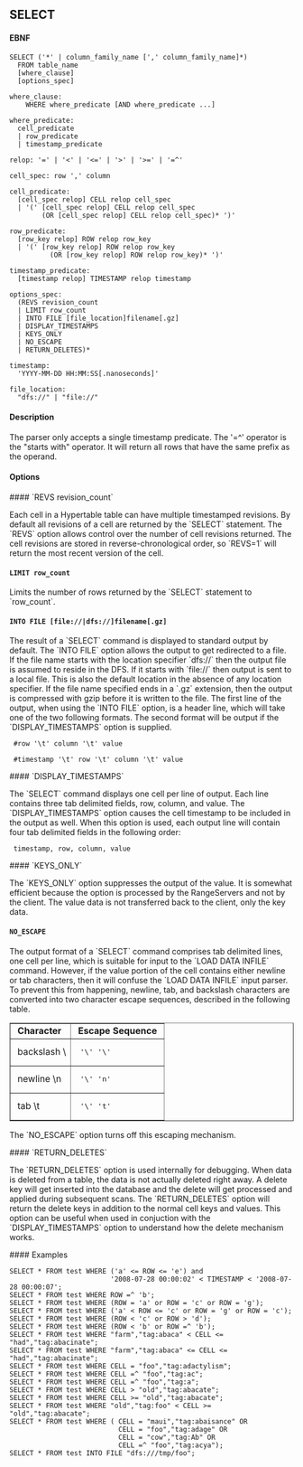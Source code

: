 SELECT
------
#### EBNF

    SELECT ('*' | column_family_name [',' column_family_name]*)
      FROM table_name
      [where_clause]
      [options_spec]

    where_clause:
        WHERE where_predicate [AND where_predicate ...]

    where_predicate:
      cell_predicate
      | row_predicate
      | timestamp_predicate

    relop: '=' | '<' | '<=' | '>' | '>=' | '=^'

    cell_spec: row ',' column

    cell_predicate:
      [cell_spec relop] CELL relop cell_spec
      | '(' [cell_spec relop] CELL relop cell_spec
            (OR [cell_spec relop] CELL relop cell_spec)* ')'

    row_predicate:
      [row_key relop] ROW relop row_key
      | '(' [row_key relop] ROW relop row_key
              (OR [row_key relop] ROW relop row_key)* ')'

    timestamp_predicate:
      [timestamp relop] TIMESTAMP relop timestamp

    options_spec:
      (REVS revision_count
      | LIMIT row_count
      | INTO FILE [file_location]filename[.gz]
      | DISPLAY_TIMESTAMPS
      | KEYS_ONLY
      | NO_ESCAPE
      | RETURN_DELETES)*

    timestamp:
      'YYYY-MM-DD HH:MM:SS[.nanoseconds]'
    
    file_location:
      "dfs://" | "file://"
 
#### Description
<p>
The parser only accepts a single timestamp predicate.  The '=^' operator is the
"starts with" operator.  It will return all rows that have the same prefix as
the operand.

#### Options
<p>
#### `REVS revision_count`
<p>
Each cell in a Hypertable table can have multiple timestamped revisions.  By
default all revisions of a cell are returned by the `SELECT` statement.  The
`REVS` option allows control over the number of cell revisions returned.  The
cell revisions are stored in reverse-chronological order, so `REVS=1` will
return the most recent version of the cell.

#### `LIMIT row_count`
<p>
Limits the number of rows returned by the `SELECT` statement to `row_count`.

#### `INTO FILE [file://|dfs://]filename[.gz]`
<p>
The result of a `SELECT` command is displayed to standard output by default.
The `INTO FILE` option allows the output to get redirected to a file.  
If the file name starts with the location specifier `dfs://` then the output file is 
assumed to reside in the DFS. If it starts with `file://` then output is 
sent to a local file. This is also the default location in the absence of any 
location specifier.
If the file name specified ends in a `.gz` extension, then the output is compressed
with gzip before it is written to the file.  The first line of the output,
when using the `INTO FILE` option, is a header line, which will take one of
the two following formats.  The second format will be output if the
`DISPLAY_TIMESTAMPS` option is supplied.

     #row '\t' column '\t' value

     #timestamp '\t' row '\t' column '\t' value

<p>
#### `DISPLAY_TIMESTAMPS`
<p>
The `SELECT` command displays one cell per line of output.  Each line contains
three tab delimited fields, row, column, and value.  The `DISPLAY_TIMESTAMPS`
option causes the cell timestamp to be included in the output as well.  When
this option is used, each output line will contain four tab delimited fields
in the following order:

     timestamp, row, column, value
<p>
#### `KEYS_ONLY`
<p>
The `KEYS_ONLY` option suppresses the output of the value.  It is somewhat
efficient because the option is processed by the RangeServers and not by
the client.  The value data is not transferred back to the client, only
the key data.

#### `NO_ESCAPE`
<p>
The output format of a `SELECT` command comprises tab delimited lines, one
cell per line, which is suitable for input to the `LOAD DATA INFILE`
command.  However, if the value portion of the cell contains either newline
or tab characters, then it will confuse the `LOAD DATA INFILE` input parser.
To prevent this from happening, newline, tab, and backslash characters are
converted into two character escape sequences, described in the following table.

<table border="1">
<tr>
<td>&nbsp;<b>Character</b>&nbsp;</td>
<td>&nbsp;<b>Escape Sequence</b>&nbsp;</td>
</tr>
<tr>
<td>&nbsp;backslash \</td>
<td><pre> '\' '\' </pre></td>
</tr>
<tr>
<td>&nbsp;newline \n&nbsp;</td>
<td><pre> '\' 'n' </pre></td>
</tr>
<tr>
<td>&nbsp;tab \t</td>
<td><pre> '\' 't' </pre></td>
</tr>
</table>
<p>
The `NO_ESCAPE` option turns off this escaping mechanism.
<p>
#### `RETURN_DELETES`
<p>
The `RETURN_DELETES` option is used internally for debugging.  When data is
deleted from a table, the data is not actually deleted right away.  A delete
key will get inserted into the database and the delete will get processed
and applied during subsequent scans.  The `RETURN_DELETES` option will return
the delete keys in addition to the normal cell keys and values.  This option
can be useful when used in conjuction with the `DISPLAY_TIMESTAMPS` option to
understand how the delete mechanism works.

<p>
#### Examples

    SELECT * FROM test WHERE ('a' <= ROW <= 'e') and
                             '2008-07-28 00:00:02' < TIMESTAMP < '2008-07-28 00:00:07';
    SELECT * FROM test WHERE ROW =^ 'b';
    SELECT * FROM test WHERE (ROW = 'a' or ROW = 'c' or ROW = 'g');
    SELECT * FROM test WHERE ('a' < ROW <= 'c' or ROW = 'g' or ROW = 'c');
    SELECT * FROM test WHERE (ROW < 'c' or ROW > 'd');
    SELECT * FROM test WHERE (ROW < 'b' or ROW =^ 'b');
    SELECT * FROM test WHERE "farm","tag:abaca" < CELL <= "had","tag:abacinate";
    SELECT * FROM test WHERE "farm","tag:abaca" <= CELL <= "had","tag:abacinate";
    SELECT * FROM test WHERE CELL = "foo","tag:adactylism";
    SELECT * FROM test WHERE CELL =^ "foo","tag:ac";
    SELECT * FROM test WHERE CELL =^ "foo","tag:a";
    SELECT * FROM test WHERE CELL > "old","tag:abacate";
    SELECT * FROM test WHERE CELL >= "old","tag:abacate";
    SELECT * FROM test WHERE "old","tag:foo" < CELL >= "old","tag:abacate";
    SELECT * FROM test WHERE ( CELL = "maui","tag:abaisance" OR
                               CELL = "foo","tag:adage" OR
                               CELL = "cow","tag:Ab" OR
                               CELL =^ "foo","tag:acya");
    SELECT * FROM test INTO FILE "dfs:///tmp/foo";
